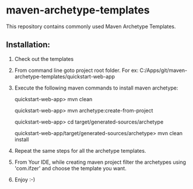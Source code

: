 maven-archetype-templates
=========================

This repository contains commonly used Maven Archetype Templates.

Installation:
-------------
1. Check out the templates
2. From command line goto project root folder. For ex: C:/Apps/git/maven-archetype-templates/quickstart-web-app
3. Execute the following maven commands to install maven archetype:

    quickstart-web-app> mvn clean

    quickstart-web-app> mvn archetype:create-from-project

    quickstart-web-app> cd target/generated-sources/archetype

    quickstart-web-app/target/generated-sources/archetype> mvn clean install


4. Repeat the same steps for all the archetype templates.
5. From Your IDE, while creating maven project filter the archetypes using 'com.ifzer' and choose the template you want.
6. Enjoy :-)
